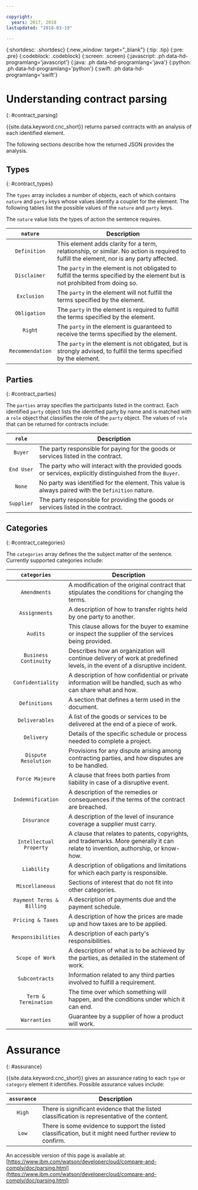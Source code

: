 ```yaml
---

copyright:
  years: 2017, 2018
lastupdated: "2018-03-19"

---
```


{:shortdesc: .shortdesc}
{:new_window: target="_blank"}
{:tip: .tip}
{:pre: .pre}
{:codeblock: .codeblock}
{:screen: .screen}
{:javascript: .ph data-hd-programlang='javascript'}
{:java: .ph data-hd-programlang='java'}
{:python: .ph data-hd-programlang='python'}
{:swift: .ph data-hd-programlang='swift'}

# Understanding contract parsing
{: #contract_parsing}

{{site.data.keyword.cnc_short}} returns parsed contracts with an analysis of each identified element.

The following sections describe how the returned JSON provides the analysis.

## Types
{: #contract_types}

The `types` array includes a number of objects, each of which contains `nature` and `party` keys whose values identify a couplet for the element. The following tables list the possible values of the `nature` and `party` keys.

The `nature` value lists the types of action the sentence requires.

| `nature`         |Description                                                |
|:----------------:|-----------------------------------------------------------|
|`Definition`      |This element adds clarity for a term, relationship, or similar. No action is required to fulfill the element, nor is any party affected.|
|`Disclaimer`      |The `party` in the element is not obligated to fulfill the terms specified by the element but is not prohibited from doing so.|
|`Exclusion`       |The `party` in the element will not fulfill the terms specified by the element.|
|`Obligation`      |The `party` in the element is required to fulfill the terms specified by the element.|
|`Right`           |The `party` in the element is guaranteed to receive the terms specified by the element.|
|`Recommendation`  |The `party` in the element is not obligated, but is strongly advised, to fulfill the terms specified by the element.|

## Parties
{: #contract_parties}

The `parties` array specifies the participants listed in the contract. Each identified `party` object lists the identified party by name and is matched with a `role` object that classifies the role of the `party` object. The values of `role` that can be returned for contracts include:

| `role`           |Description                                                |
|:----------------:|-----------------------------------------------------------|
|`Buyer`           |The party responsible for paying for the goods or services listed in the contract.|
|`End User`        |The party who will interact with the provided goods or services, explicitly distinguished from the `Buyer`.|
|`None`            |No party was identified for the element. This value is always paired with the `Definition` nature.|
|`Supplier`        |The party responsible for providing the goods or services listed in the contract.|

## Categories
{: #contract_categories}

The `categories` array defines the the subject matter of the sentence. Currently supported categories include:

| `categories`     |Description                                                |
|:----------------:|-----------------------------------------------------------|
|`Amendments`      | A modification of the original contract that stipulates the conditions for changing the terms.|
|`Assignments`     |A description of how to transfer rights held by one party to another.|
|`Audits`          | This clause allows for the buyer to examine or inspect the supplier of the services being provided.|
|`Business Continuity`| Describes how an organization will continue delivery of work at predefined levels, in the event of a disruptive incident.|
|`Confidentiality` |A description of how confidential or private information will be handled, such as who can share what and how.|
|`Definitions`     |A section that defines a term used in the document.|
|`Deliverables`    |A list of the goods or services to be delivered at the end of a piece of work.|
|`Delivery`        |Details of the specific schedule or process needed to complete a project.|
|`Dispute Resolution`|Provisions for any dispute arising among contracting parties, and how disputes are to be handled.|
|`Force Majeure`   |A clause that frees both parties from liability in case of a disruptive event.|
|`Indemnification` |A description of the remedies or consequences if the terms of the contract are breached.|
|`Insurance`       |A description of the level of insurance coverage a supplier must carry.|
|`Intellectual Property`|A clause that relates to patents, copyrights, and trademarks. More generally it can relate to invention, authorship, or know-how.|
|`Liability`       |A description of obligations and limitations for which each party is responsible.|
|`Miscellaneous`   |Sections of interest that do not fit into other categories.|
|`Payment Terms & Billing`|A description of payments due and the payment schedule.|
|`Pricing & Taxes` |A description of how the prices are made up and how taxes are to be applied.|
|`Responsibilities`|A description of each party's responsibilities.|
|`Scope of Work`   |A description of what is to be achieved by the parties, as detailed in the statement of work.|
|`Subcontracts`    |Information related to any third parties involved to fulfill a requirement.|
|`Term & Termination`|The time over which something will happen, and the conditions under which it can end.|
|`Warranties`      |Guarantee by a supplier of how a product will work.|

# Assurance
{: #assurance}

{{site.data.keyword.cnc_short}} gives an assurance rating to each `type` or `category` element it identifies. Possible assurance values include:

| `assurance`      |Description                                                |
|:----------------:|-----------------------------------------------------------|
|`High`            |There is significant evidence that the listed classification is representative of the content.|
|`Low`             |There is some evidence to support the listed classification, but it might need further review to confirm.|

An accessible version of this page is available at: [https://www.ibm.com/watson/developercloud/compare-and-comply/doc/parsing.html](https://www.ibm.com/watson/developercloud/compare-and-comply/doc/parsing.html)
